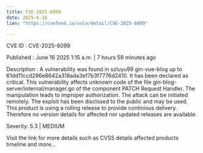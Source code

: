 ```yaml
---
title: CVE-2025-6099
date: 2025-6-16
lien: "https://cvefeed.io/vuln/detail/CVE-2025-6099"

---
```


CVE ID : CVE-2025-6099

Published :  June 16
2025
1:15 a.m. | 7 hours
59 minutes ago

Description : A vulnerability was found in szluyu99 gin-vue-blog up to 61dd11ccd296e8642a318ada3ef7b3f7776d2410. It has been declared as critical. This vulnerability affects unknown code of the file gin-blog-server/internal/manager.go of the component PATCH Request Handler. The manipulation leads to improper authorization. The attack can be initiated remotely. The exploit has been disclosed to the public and may be used. This product is using a rolling release to provide continious delivery. Therefore
no version details for affected nor updated releases are available.

Severity: 5.3 | MEDIUM

Visit the link for more details
such as CVSS details
affected products
timeline
and more...
